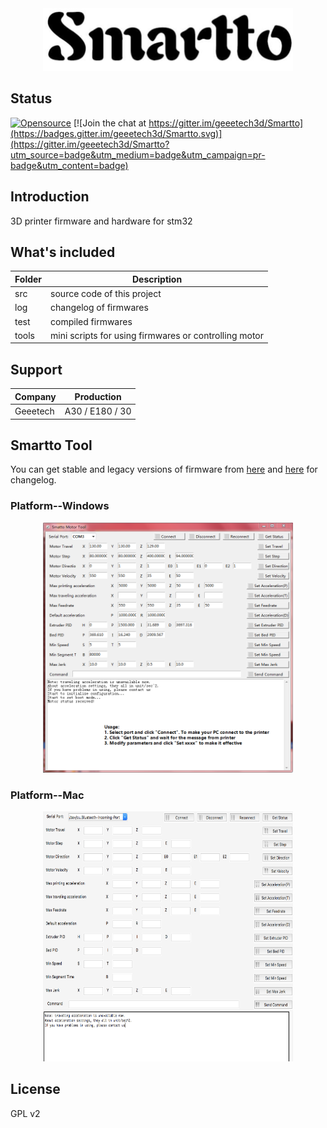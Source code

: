 <div align=center><img src="https://raw.githubusercontent.com/geeetech3d/smartto-iar/master/docs/assets/smartto-logo.png" width="400" height="100" alt="smartto-logo" /></div>

## Status
[![Opensource](https://img.shields.io/badge/Opensource%20by-Geeetech3D-blue.svg)](https://www.geeetech.com/)
[![Join the chat at https://gitter.im/geeetech3d/Smartto](https://badges.gitter.im/geeetech3d/Smartto.svg)](https://gitter.im/geeetech3d/Smartto?utm_source=badge&utm_medium=badge&utm_campaign=pr-badge&utm_content=badge)

## Introduction
3D printer firmware and hardware for stm32

## What's included
Folder | Description
--- | ---
src | source code of this project
log | changelog of firmwares
test | compiled firmwares
tools | mini scripts for using firmwares or controlling motor

## Support
Company | Production
--- | ---
Geeetech | A30 / E180 / 30

## Smartto Tool

You can get stable and legacy versions of firmware from [here](http://geeetech.com/firmware/) and [here](https://github.com/Geeetech3D/Smartto-IAR/tree/master/log/firmware_changelog.md) for changelog.

### Platform--Windows
<div align=center><img src="https://raw.githubusercontent.com/geeetech3d/smartto-iar/master/docs/assets/motor_tool_snapshot.png" width="400" height="400" alt="motor-tool-usage" /></div>

### Platform--Mac
<div align=center><img src="https://raw.githubusercontent.com/geeetech3d/smartto-iar/master/docs/assets/motor_tool_mac_snapshot.png" width="400" height="400" alt="motor-tool-mac-usage" /></div>


## License
GPL v2
